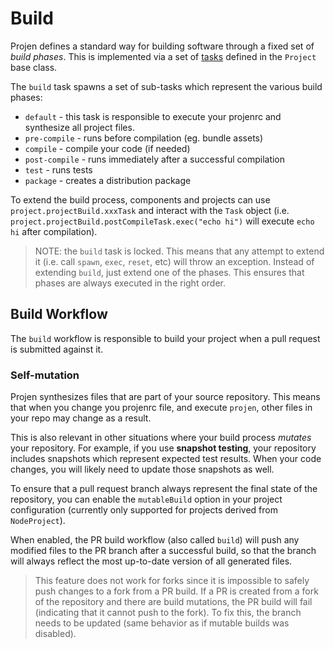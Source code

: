 # Build

Projen defines a standard way for building software through a fixed set of
*build phases*. This is implemented via a set of [tasks](tasks.md) defined in
the `Project` base class.

The `build` task spawns a set of sub-tasks which represent the various build phases:

* `default` - this task is responsible to execute your projenrc and synthesize all project files.
* `pre-compile` - runs before compilation (eg. bundle assets)
* `compile` - compile your code (if needed)
* `post-compile` - runs immediately after a successful compilation
* `test` - runs tests
* `package` - creates a distribution package

To extend the build process, components and projects can use
`project.projectBuild.xxxTask` and interact with the `Task` object (i.e.
`project.projectBuild.postCompileTask.exec("echo hi")` will execute `echo hi` after
compilation).

> NOTE: the `build` task is locked. This means that any attempt to extend it
> (i.e. call `spawn`, `exec`, `reset`, etc) will throw an exception. Instead of
> extending `build`, just extend one of the phases. This ensures that phases are
> always executed in the right order.

## Build Workflow

The `build` workflow is responsible to build your project when a pull request is
submitted against it.

### Self-mutation

Projen synthesizes files that are part of your source repository. This means
that when you change you projenrc file, and execute `projen`, other files in
your repo may change as a result.

This is also relevant in other situations where your build process _mutates_
your repository. For example, if you use **snapshot testing**, your repository
includes snapshots which represent expected test results. When your code
changes, you will likely need to update those snapshots as well.

To ensure that a pull request branch always represent the final state of the
repository, you can enable the `mutableBuild` option in your project
configuration (currently only supported for projects derived from
`NodeProject`).

When enabled, the PR build workflow (also called `build`) will push any modified
files to the PR branch after a successful build, so that the branch will always
reflect the most up-to-date version of all generated files.

> This feature does not work for forks since it is impossible to safely push
> changes to a fork from a PR build. If a PR is created from a fork of the
> repository and there are build mutations, the PR build will fail (indicating
> that it cannot push to the fork). To fix this, the branch needs to be updated
> (same behavior as if mutable builds was disabled).
